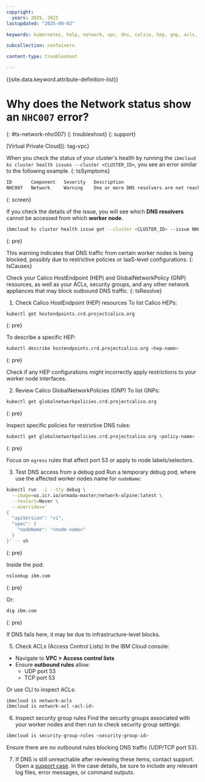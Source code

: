 ```yaml
---
copyright: 
  years: 2025, 2025
lastupdated: "2025-09-02"

keywords: kubernetes, help, network, vpc, dns, calico, hep, gnp, acls, security groups, nhc007, dns traffic blocked

subcollection: containers

content-type: troubleshoot

---
```


{{site.data.keyword.attribute-definition-list}}

# Why does the Network status show an `NHC007` error?
{: #ts-network-nhc007}
{: troubleshoot}
{: support}

[Virtual Private Cloud]{: tag-vpc}

When you check the status of your cluster's health by running the `ibmcloud ks cluster health issues --cluster <CLUSTER_ID>`, you see an error similar to the following example.
{: tsSymptoms}

```sh
ID       Component   Severity   Description
NHC007   Network     Warning    One or more DNS resolvers are not reachable from certain worker nodes.
```
{: screen}

If you check the details of the issue, you will see which **DNS resolvers** cannot be accessed from which **worker node**.

```sh
ibmcloud ks cluster health issue get --cluster <CLUSTER_ID> --issue NHC007
```
{: pre}

This warning indicates that DNS traffic from certain worker nodes is being blocked, possibly due to restrictive policies or IaaS-level configurations.
{: tsCauses}

Check your Calico HostEndpoint (HEP) and GlobalNetworkPolicy (GNP) resources, as well as your ACLs, security groups, and any other network appliances that may block outbound DNS traffic.
{: tsResolve}

1. Check Calico HostEndpoint (HEP) resources
To list Calico HEPs:
  ```sh
  kubectl get hostendpoints.crd.projectcalico.org
  ```
  {: pre}

To describe a specific HEP:
  ```sh
  kubectl describe hostendpoints.crd.projectcalico.org <hep-name>
  ```
  {: pre}

Check if any HEP configurations might incorrectly apply restrictions to your worker node interfaces.

2. Review Calico GlobalNetworkPolicies (GNP)
To list GNPs:
  ```sh
  kubectl get globalnetworkpolicies.crd.projectcalico.org
  ```
  {: pre}

Inspect specific policies for restrictive DNS rules:
  ```sh
  kubectl get globalnetworkpolicies.crd.projectcalico.org <policy-name> -o yaml
  ```
  {: pre}

Focus on `egress` rules that affect port 53 or apply to node labels/selectors.

3. Test DNS access from a debug pod
Run a temporary debug pod, where use the affected worker nodes name for `nodeName`:
  ```sh
  kubectl run  -i --tty debug \
    --image=us.icr.io/armada-master/network-alpine:latest \
    --restart=Never \
    --overrides='
  {
    "apiVersion": "v1",
    "spec": {
      "nodeName": "<node-name>"
    }
  }' -- sh 
  ```
  {: pre}

Inside the pod:
  ```sh
  nslookup ibm.com
  ```
  {: pre}

Or:

  ```sh
  dig ibm.com
  ```
  {: pre}

If DNS fails here, it may be due to infrastructure-level blocks.

5. Check ACLs (Access Control Lists)
In the IBM Cloud console:
- Navigate to **VPC > Access control lists**
- Ensure **outbound rules** allow:
  - UDP port 53
  - TCP port 53

Or use CLI to inspect ACLs:
```sh
ibmcloud is network-acls
ibmcloud is network-acl <acl-id>
```

6. Inspect security group rules
Find the security groups associated with your worker nodes and then run to check security group settings:
  ```sh
  ibmcloud is security-group-rules <security-group-id>
  ```

Ensure there are no outbound rules blocking DNS traffic (UDP/TCP port 53).

7. If DNS is still unreachable after reviewing these items, contact support. Open a [support case](/docs/account?topic=account-using-avatar). In the case details, be sure to include any relevant log files, error messages, or command outputs.

